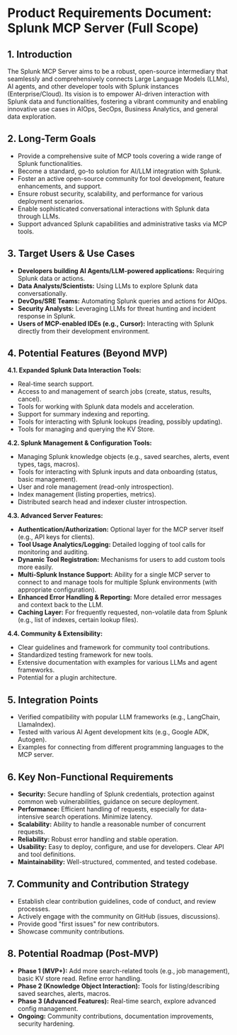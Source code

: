 # Product Requirements Document: Splunk MCP Server (Full Scope)

## 1. Introduction
The Splunk MCP Server aims to be a robust, open-source intermediary that seamlessly and comprehensively connects Large Language Models (LLMs), AI agents, and other developer tools with Splunk instances (Enterprise/Cloud). Its vision is to empower AI-driven interaction with Splunk data and functionalities, fostering a vibrant community and enabling innovative use cases in AIOps, SecOps, Business Analytics, and general data exploration.

## 2. Long-Term Goals
* Provide a comprehensive suite of MCP tools covering a wide range of Splunk functionalities.
* Become a standard, go-to solution for AI/LLM integration with Splunk.
* Foster an active open-source community for tool development, feature enhancements, and support.
* Ensure robust security, scalability, and performance for various deployment scenarios.
* Enable sophisticated conversational interactions with Splunk data through LLMs.
* Support advanced Splunk capabilities and administrative tasks via MCP tools.

## 3. Target Users & Use Cases
* **Developers building AI Agents/LLM-powered applications:** Requiring Splunk data or actions.
* **Data Analysts/Scientists:** Using LLMs to explore Splunk data conversationally.
* **DevOps/SRE Teams:** Automating Splunk queries and actions for AIOps.
* **Security Analysts:** Leveraging LLMs for threat hunting and incident response in Splunk.
* **Users of MCP-enabled IDEs (e.g., Cursor):** Interacting with Splunk directly from their development environment.

## 4. Potential Features (Beyond MVP)

**4.1. Expanded Splunk Data Interaction Tools:**
* Real-time search support.
* Access to and management of search jobs (create, status, results, cancel).
* Tools for working with Splunk data models and acceleration.
* Support for summary indexing and reporting.
* Tools for interacting with Splunk lookups (reading, possibly updating).
* Tools for managing and querying the KV Store.

**4.2. Splunk Management & Configuration Tools:**
* Managing Splunk knowledge objects (e.g., saved searches, alerts, event types, tags, macros).
* Tools for interacting with Splunk inputs and data onboarding (status, basic management).
* User and role management (read-only introspection).
* Index management (listing properties, metrics).
* Distributed search head and indexer cluster introspection.

**4.3. Advanced Server Features:**
* **Authentication/Authorization:** Optional layer for the MCP server itself (e.g., API keys for clients).
* **Tool Usage Analytics/Logging:** Detailed logging of tool calls for monitoring and auditing.
* **Dynamic Tool Registration:** Mechanisms for users to add custom tools more easily.
* **Multi-Splunk Instance Support:** Ability for a single MCP server to connect to and manage tools for multiple Splunk environments (with appropriate configuration).
* **Enhanced Error Handling & Reporting:** More detailed error messages and context back to the LLM.
* **Caching Layer:** For frequently requested, non-volatile data from Splunk (e.g., list of indexes, certain lookup files).

**4.4. Community & Extensibility:**
* Clear guidelines and framework for community tool contributions.
* Standardized testing framework for new tools.
* Extensive documentation with examples for various LLMs and agent frameworks.
* Potential for a plugin architecture.

## 5. Integration Points
* Verified compatibility with popular LLM frameworks (e.g., LangChain, LlamaIndex).
* Tested with various AI Agent development kits (e.g., Google ADK, Autogen).
* Examples for connecting from different programming languages to the MCP server.

## 6. Key Non-Functional Requirements
* **Security:** Secure handling of Splunk credentials, protection against common web vulnerabilities, guidance on secure deployment.
* **Performance:** Efficient handling of requests, especially for data-intensive search operations. Minimize latency.
* **Scalability:** Ability to handle a reasonable number of concurrent requests.
* **Reliability:** Robust error handling and stable operation.
* **Usability:** Easy to deploy, configure, and use for developers. Clear API and tool definitions.
* **Maintainability:** Well-structured, commented, and tested codebase.

## 7. Community and Contribution Strategy
* Establish clear contribution guidelines, code of conduct, and review processes.
* Actively engage with the community on GitHub (issues, discussions).
* Provide good "first issues" for new contributors.
* Showcase community contributions.

## 8. Potential Roadmap (Post-MVP)
* **Phase 1 (MVP+):** Add more search-related tools (e.g., job management), basic KV store read. Refine error handling.
* **Phase 2 (Knowledge Object Interaction):** Tools for listing/describing saved searches, alerts, macros.
* **Phase 3 (Advanced Features):** Real-time search, explore advanced config management.
* **Ongoing:** Community contributions, documentation improvements, security hardening.
